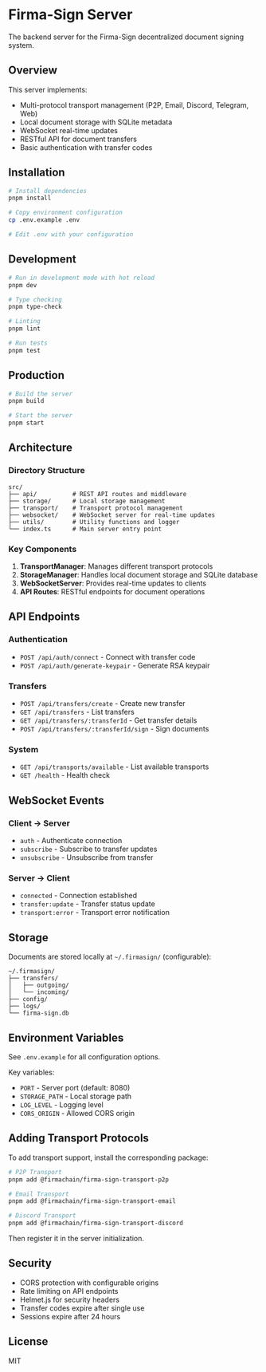 # Firma-Sign Server

The backend server for the Firma-Sign decentralized document signing system.

## Overview

This server implements:
- Multi-protocol transport management (P2P, Email, Discord, Telegram, Web)
- Local document storage with SQLite metadata
- WebSocket real-time updates
- RESTful API for document transfers
- Basic authentication with transfer codes

## Installation

```bash
# Install dependencies
pnpm install

# Copy environment configuration
cp .env.example .env

# Edit .env with your configuration
```

## Development

```bash
# Run in development mode with hot reload
pnpm dev

# Type checking
pnpm type-check

# Linting
pnpm lint

# Run tests
pnpm test
```

## Production

```bash
# Build the server
pnpm build

# Start the server
pnpm start
```

## Architecture

### Directory Structure
```
src/
├── api/          # REST API routes and middleware
├── storage/      # Local storage management
├── transport/    # Transport protocol management
├── websocket/    # WebSocket server for real-time updates
├── utils/        # Utility functions and logger
└── index.ts      # Main server entry point
```

### Key Components

1. **TransportManager**: Manages different transport protocols
2. **StorageManager**: Handles local document storage and SQLite database
3. **WebSocketServer**: Provides real-time updates to clients
4. **API Routes**: RESTful endpoints for document operations

## API Endpoints

### Authentication
- `POST /api/auth/connect` - Connect with transfer code
- `POST /api/auth/generate-keypair` - Generate RSA keypair

### Transfers
- `POST /api/transfers/create` - Create new transfer
- `GET /api/transfers` - List transfers
- `GET /api/transfers/:transferId` - Get transfer details
- `POST /api/transfers/:transferId/sign` - Sign documents

### System
- `GET /api/transports/available` - List available transports
- `GET /health` - Health check

## WebSocket Events

### Client → Server
- `auth` - Authenticate connection
- `subscribe` - Subscribe to transfer updates
- `unsubscribe` - Unsubscribe from transfer

### Server → Client
- `connected` - Connection established
- `transfer:update` - Transfer status update
- `transport:error` - Transport error notification

## Storage

Documents are stored locally at `~/.firmasign/` (configurable):
```
~/.firmasign/
├── transfers/
│   ├── outgoing/
│   └── incoming/
├── config/
├── logs/
└── firma-sign.db
```

## Environment Variables

See `.env.example` for all configuration options.

Key variables:
- `PORT` - Server port (default: 8080)
- `STORAGE_PATH` - Local storage path
- `LOG_LEVEL` - Logging level
- `CORS_ORIGIN` - Allowed CORS origin

## Adding Transport Protocols

To add transport support, install the corresponding package:

```bash
# P2P Transport
pnpm add @firmachain/firma-sign-transport-p2p

# Email Transport
pnpm add @firmachain/firma-sign-transport-email

# Discord Transport
pnpm add @firmachain/firma-sign-transport-discord
```

Then register it in the server initialization.

## Security

- CORS protection with configurable origins
- Rate limiting on API endpoints
- Helmet.js for security headers
- Transfer codes expire after single use
- Sessions expire after 24 hours

## License

MIT